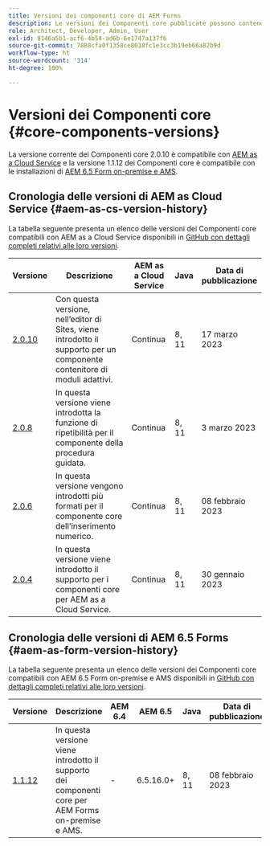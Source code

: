 ```yaml
---
title: Versioni dei componenti core di AEM Forms
description: Le versioni dei Componenti core pubblicate possono contenere più di una versione degli stessi Componenti core. Questo documento spiega cosa s’intende per versioni e come comprendere la compatibilità con i Componenti core e AEM.
role: Architect, Developer, Admin, User
exl-id: 8146a5b1-acf6-4b54-ad6b-6e1747a137f6
source-git-commit: 7888cfa0f1358ce8018fc1e3cc3b19eb66a82b9d
workflow-type: ht
source-wordcount: '314'
ht-degree: 100%

---
```


# Versioni dei Componenti core {#core-components-versions}

La versione corrente dei Componenti core 2.0.10 è compatibile con [AEM as a Cloud Service](https://experienceleague.adobe.com/docs/experience-manager-cloud-service/landing/home.html?lang=it) e la versione 1.1.12 dei Componenti core è compatibile con le installazioni di [AEM 6.5 Form on-premise e AMS](https://experienceleague.adobe.com/docs/experience-manager-65/user-guide/home.html?lang=it).

## Cronologia delle versioni di AEM as Cloud Service {#aem-as-cs-version-history}

La tabella seguente presenta un elenco delle versioni dei Componenti core compatibili con AEM as a Cloud Service disponibili in [GitHub con dettagli completi relativi alle loro versioni](https://github.com/adobe/aem-core-forms-components/releases).

| Versione | Descrizione | AEM as a Cloud Service | Java | Data di pubblicazione |
|---|---|---|---|---|
| [2.0.10](https://github.com/adobe/aem-core-forms-components/releases/tag/core-forms-components-reactor-2.0.10) | Con questa versione, nell’editor di Sites, viene introdotto il supporto per un componente contenitore di moduli adattivi. | Continua | 8, 11 | 17 marzo 2023 |
| [2.0.8](https://github.com/adobe/aem-core-forms-components/releases/tag/core-forms-components-reactor-2.0.8) | In questa versione viene introdotta la funzione di ripetibilità per il componente della procedura guidata. | Continua | 8, 11 | 3 marzo 2023 |
| [2.0.6](https://github.com/adobe/aem-core-forms-components/releases/tag/core-forms-components-reactor-2.0.6) | In questa versione vengono introdotti più formati per il componente core dell’inserimento numerico. | Continua | 8, 11 | 08 febbraio 2023 |
| [2.0.4](https://github.com/adobe/aem-core-forms-components/releases/tag/core-forms-components-reactor-2.0.6) | In questa versione viene introdotto il supporto per i componenti core per AEM as a Cloud Service. | Continua | 8, 11 | 30 gennaio 2023 |

## Cronologia delle versioni di AEM 6.5 Forms {#aem-as-form-version-history}

La tabella seguente presenta un elenco delle versioni dei Componenti core compatibili con AEM 6.5 Form on-premise e AMS disponibili in [GitHub con dettagli completi relativi alle loro versioni](https://github.com/adobe/aem-core-forms-components/releases/tag/core-forms-components-reactor-1.1.12).

| Versione | Descrizione | AEM 6.4 | AEM 6.5 | Java | Data di pubblicazione |
|---|---|---|---|---|---|
| [1.1.12](https://github.com/adobe/aem-core-forms-components/releases/tag/core-forms-components-reactor-1.1.12) | In questa versione viene introdotto il supporto dei componenti core per AEM Forms on-premise e AMS. | - | 6.5.16.0+ | 8, 11 | 08 febbraio 2023 |

